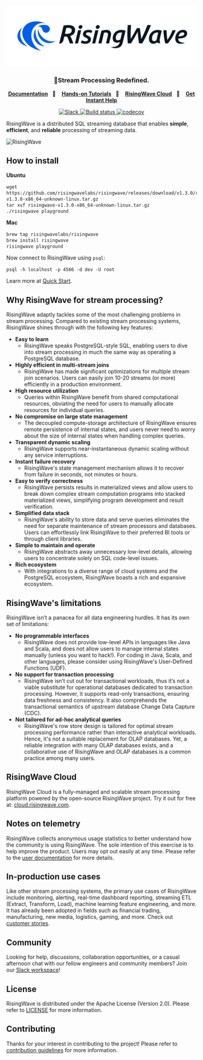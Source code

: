 
<p align="center">
  <picture>
    <source srcset=".github/RisingWave-logo-dark.svg" width="500px" media="(prefers-color-scheme: dark)">
    <img src=".github/RisingWave-logo-light.svg" width="500px">
  </picture>
</p>


<div align="center">
  
### 🌊Stream Processing Redefined.

</div>

<p align="center">
  <a
    href="https://docs.risingwave.com/"
    target="_blank"
  ><b>Documentation</b></a>&nbsp;&nbsp;&nbsp;📑&nbsp;&nbsp;&nbsp;
  <a
    href="https://tutorials.risingwave.com/"
    target="_blank"
  ><b>Hands-on Tutorials</b></a>&nbsp;&nbsp;&nbsp;🎯&nbsp;&nbsp;&nbsp;
  <a
    href="https://cloud.risingwave.com/"
    target="_blank"
  ><b>RisingWave Cloud</b></a>&nbsp;&nbsp;&nbsp;🚀&nbsp;&nbsp;&nbsp;
  <a
    href="https://risingwave.com/slack"
    target="_blank"
  >
    <b>Get Instant Help</b>
  </a>
</p>
<div align="center">
  <a
    href="https://risingwave.com/slack"
    target="_blank"
  >
    <img alt="Slack" src="https://badgen.net/badge/Slack/Join%20RisingWave/0abd59?icon=slack" />
  </a>
  <a
    href="https://buildkite.com/risingwavelabs/main"
    target="_blank"
  >
    <img alt="Build status" src="https://badge.buildkite.com/9394d2bca0f87e2e97aa78b25f765c92d4207c0b65e7f6648f.svg" />
  </a>
  <a
    href="https://codecov.io/gh/risingwavelabs/risingwave"
    target="_blank"
  >
    <img alt="codecov" src="https://codecov.io/gh/risingwavelabs/risingwave/branch/main/graph/badge.svg?token=EB44K9K38B" />
  </a>
</div>

RisingWave is a distributed SQL streaming database that enables <b>simple</b>, <b>efficient</b>, and <b>reliable</b> processing of streaming data.

![RisingWave](https://github.com/risingwavelabs/risingwave-docs/blob/0f7e1302b22493ba3c1c48e78810750ce9a5ff42/docs/images/archi_simple.png)

## How to install
**Ubuntu**
```
wget https://github.com/risingwavelabs/risingwave/releases/download/v1.3.0/risingwave-v1.3.0-x86_64-unknown-linux.tar.gz
tar xvf risingwave-v1.3.0-x86_64-unknown-linux.tar.gz
./risingwave playground
```
**Mac**
```
brew tap risingwavelabs/risingwave  
brew install risingwave  
risingwave playground
```
Now connect to RisingWave using `psql`:
```
psql -h localhost -p 4566 -d dev -U root
```

Learn more at [Quick Start](https://docs.risingwave.com/docs/current/get-started/).

## Why RisingWave for stream processing?
RisingWave adaptly tackles some of the most challenging problems in stream processing. Compared to existing stream processing systems, RisingWave shines through with the following key features:
* **Easy to learn**
  * RisingWave speaks PostgreSQL-style SQL, enabling users to dive into stream processing in much the same way as operating a PostgreSQL database.
* **Highly efficient in multi-stream joins**
  * RisingWave has made significant optimizations for multiple stream join scenarios. Users can easily join 10-20 streams (or more) efficiently in a production environment.
* **High resource utilization**
  * Queries within RisingWave benefit from shared computational resources, obviating the need for users to manually allocate resources for individual queries.
* **No compromise on large state management**
  * The decoupled compute-storage architecture of RisingWave ensures remote persistence of internal states, and users never need to worry about the size of internal states when handling complex queries.
* **Transparent dynamic scaling**
  * RisingWave supports near-instantaneous dynamic scaling without any service interruptions.
* **Instant failure recovery**
  * RisingWave's state management mechanism allows it to recover from failure in seconds, not minutes or hours.
* **Easy to verify correctness**
  * RisingWave persists results in materialized views and allow users to break down complex stream computation programs into stacked materialized views, simplifying program development and result verification.
* **Simplified data stack**
  * RisingWave's ability to store data and serve queries eliminates the need for separate maintenance of stream processors and databases. Users can effortlessly link RisingWave to their preferred BI tools or through client libraries.
* **Simple to maintain and operate**
  * RisingWave abstracts away unnecessary low-level details, allowing users to concentrate solely on SQL code-level issues.
* **Rich ecosystem**
  * With integrations to a diverse range of cloud systems and the PostgreSQL ecosystem, RisingWave boasts a rich and expansive ecosystem.

## RisingWave's limitations
RisingWave isn’t a panacea for all data engineering hurdles. It has its own set of limitations:
* **No programmable interfaces**
  * RisingWave does not provide low-level APIs in languages like Java and Scala, and does not allow users to manage internal states manually (unless you want to hack!). For coding in Java, Scala, and other languages, please consider using RisingWave's User-Defined Functions (UDF).
* **No support for transaction processing**
  * RisingWave isn’t cut out for transactional workloads, thus it’s not a viable substitute for operational databases dedicated to transaction processing. However, it supports read-only transactions, ensuring data freshness and consistency. It also comprehends the transactional semantics of upstream database Change Data Capture (CDC).
* **Not tailored for ad-hoc analytical queries**
  * RisingWave's row store design is tailored for optimal stream processing performance rather than interactive analytical workloads. Hence, it's not a suitable replacement for OLAP databases. Yet, a reliable integration with many OLAP databases exists, and a collaborative use of RisingWave and OLAP databases is a common practice among many users.


## RisingWave Cloud

RisingWave Cloud is a fully-managed and scalable stream processing platform powered by the open-source RisingWave project. Try it out for free at: [cloud.risingwave.com](https://cloud.risingwave.com).

## Notes on telemetry

RisingWave collects anonymous usage statistics to better understand how the community is using RisingWave. The sole intention of this exercise is to help improve the product. Users may opt out easily at any time. Please refer to the [user documentation](https://docs.risingwave.com/docs/current/telemetry/) for more details.

## In-production use cases
Like other stream processing systems, the primary use cases of RisingWave include monitoring, alerting, real-time dashboard reporting, streaming ETL (Extract, Transform, Load), machine learning feature engineering, and more. It has already been adopted in fields such as financial trading, manufacturing, new media, logistics, gaming, and more. Check out [customer stories](https://www.risingwave.com/use-cases/).

## Community

Looking for help, discussions, collaboration opportunities, or a casual afternoon chat with our fellow engineers and community members? Join our [Slack workspace](https://risingwave.com/slack)!

## License

RisingWave is distributed under the Apache License (Version 2.0). Please refer to [LICENSE](LICENSE) for more information.

## Contributing

Thanks for your interest in contributing to the project! Please refer to [contribution guidelines](CONTRIBUTING.md) for more information.
